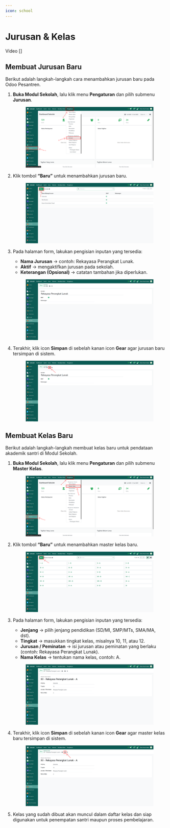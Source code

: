 ```yaml
---
icon: school
---
```


# Jurusan & Kelas

Video \[]

## Membuat Jurusan Baru

Berikut adalah langkah-langkah cara menambahkan jurusan baru pada Odoo Pesantren.

1.  **Buka Modul Sekolah**, lalu klik menu **Pengaturan** dan pilih submenu **Jurusan**.

    <figure><img src="../../.gitbook/assets/images-29.png" alt=""><figcaption></figcaption></figure>


2.  Klik tombol **“Baru”** untuk menambahkan jurusan baru.

    <figure><img src="../../.gitbook/assets/images-30.png" alt=""><figcaption></figcaption></figure>


3.  Pada halaman form, lakukan pengisian inputan yang tersedia:

    * **Nama Jurusan** → contoh: Rekayasa Perangkat Lunak.
    * **Aktif** → mengaktifkan jurusan pada sekolah.
    * **Keterangan (Opsional)** → catatan tambahan jika diperlukan.

    <figure><img src="../../.gitbook/assets/images-31.png" alt=""><figcaption></figcaption></figure>


4.  Terakhir, klik icon **Simpan** di sebelah kanan icon **Gear** agar jurusan baru tersimpan di sistem.

    <figure><img src="../../.gitbook/assets/images-32.png" alt=""><figcaption></figcaption></figure>



## Membuat Kelas Baru

Berikut adalah langkah-langkah membuat kelas baru untuk pendataan akademik santri di Modul Sekolah.

1.  **Buka Modul Sekolah**, lalu klik menu **Pengaturan** dan pilih submenu **Master Kelas**.

    <figure><img src="../../.gitbook/assets/images-27.png" alt=""><figcaption></figcaption></figure>


2.  Klik tombol **“Baru”** untuk menambahkan master kelas baru.

    <figure><img src="../../.gitbook/assets/images-28.png" alt=""><figcaption></figcaption></figure>


3.  Pada halaman form, lakukan pengisian inputan yang tersedia:

    * **Jenjang** → pilih jenjang pendidikan (SD/MI, SMP/MTs, SMA/MA, dst).
    * **Tingkat** → masukkan tingkat kelas, misalnya 10, 11, atau 12.
    * **Jurusan / Peminatan** → isi jurusan atau peminatan yang berlaku (contoh: Rekayasa Perangkat Lunak).
    * **Nama Kelas** → tentukan nama kelas, contoh: A.

    <figure><img src="../../.gitbook/assets/images-33.png" alt=""><figcaption></figcaption></figure>


4.  Terakhir, klik icon **Simpan** di sebelah kanan icon **Gear** agar master kelas baru tersimpan di sistem.

    <figure><img src="../../.gitbook/assets/images-34.png" alt=""><figcaption></figcaption></figure>


5. Kelas yang sudah dibuat akan muncul dalam daftar kelas dan siap digunakan untuk penempatan santri maupun proses pembelajaran.
